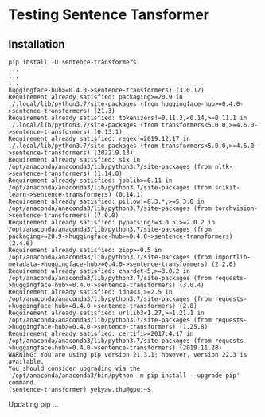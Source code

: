 # Testing Sentence Tansformer

## Installation

```
pip install -U sentence-transformers
...
...
...
huggingface-hub>=0.4.0->sentence-transformers) (3.0.12)
Requirement already satisfied: packaging>=20.9 in ./.local/lib/python3.7/site-packages (from huggingface-hub>=0.4.0->sentence-transformers) (21.3)
Requirement already satisfied: tokenizers!=0.11.3,<0.14,>=0.11.1 in ./.local/lib/python3.7/site-packages (from transformers<5.0.0,>=4.6.0->sentence-transformers) (0.13.1)
Requirement already satisfied: regex!=2019.12.17 in ./.local/lib/python3.7/site-packages (from transformers<5.0.0,>=4.6.0->sentence-transformers) (2022.9.13)
Requirement already satisfied: six in /opt/anaconda/anaconda3/lib/python3.7/site-packages (from nltk->sentence-transformers) (1.14.0)
Requirement already satisfied: joblib>=0.11 in /opt/anaconda/anaconda3/lib/python3.7/site-packages (from scikit-learn->sentence-transformers) (0.14.1)
Requirement already satisfied: pillow!=8.3.*,>=5.3.0 in /opt/anaconda/anaconda3/lib/python3.7/site-packages (from torchvision->sentence-transformers) (7.0.0)
Requirement already satisfied: pyparsing!=3.0.5,>=2.0.2 in /opt/anaconda/anaconda3/lib/python3.7/site-packages (from packaging>=20.9->huggingface-hub>=0.4.0->sentence-transformers) (2.4.6)
Requirement already satisfied: zipp>=0.5 in /opt/anaconda/anaconda3/lib/python3.7/site-packages (from importlib-metadata->huggingface-hub>=0.4.0->sentence-transformers) (2.2.0)
Requirement already satisfied: chardet<5,>=3.0.2 in /opt/anaconda/anaconda3/lib/python3.7/site-packages (from requests->huggingface-hub>=0.4.0->sentence-transformers) (3.0.4)
Requirement already satisfied: idna<3,>=2.5 in /opt/anaconda/anaconda3/lib/python3.7/site-packages (from requests->huggingface-hub>=0.4.0->sentence-transformers) (2.8)
Requirement already satisfied: urllib3<1.27,>=1.21.1 in /opt/anaconda/anaconda3/lib/python3.7/site-packages (from requests->huggingface-hub>=0.4.0->sentence-transformers) (1.25.8)
Requirement already satisfied: certifi>=2017.4.17 in /opt/anaconda/anaconda3/lib/python3.7/site-packages (from requests->huggingface-hub>=0.4.0->sentence-transformers) (2019.11.28)
WARNING: You are using pip version 21.3.1; however, version 22.3 is available.
You should consider upgrading via the '/opt/anaconda/anaconda3/bin/python -m pip install --upgrade pip' command.
(sentence-transformer) yekyaw.thu@gpu:~$ 
```

Updating pip ...  

```

```

```

```

```

```

```

```

```

```

```

```

```

```

```

```

```

```

```

```

```

```

```

```

```

```

```

```

```

```

```

```


```

```

```

```

```

```

```

```

```

```

```

```

```

```

```

```


```

```

```

```

```

```

```

```

```

```

```

```

```

```

```

```


```

```

```

```

```

```

```

```

```

```

```

```

```

```

```

```


```

```

```

```

```

```

```

```

```

```

```

```

```

```

```

```

```

```

```

```

```

```

```

```

```

```

```

```

```

```

```

```

```

```

```

```

```

```

```

```

```

```

```

```

```

```

```

```

```

```

```

```

```

```

```

```

```

```

```

```

```

```

```

```




